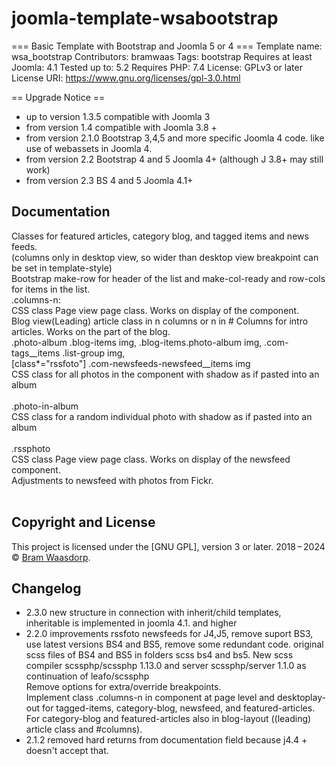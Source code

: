 # joomla-template-wsabootstrap

=== Basic Template with Bootstrap and Joomla 5 or 4 ===
Template name: wsa_bootstrap
Contributors: bramwaas
Tags: bootstrap
Requires at least Joomla: 4.1
Tested up to: 5.2
Requires PHP: 7.4
License: GPLv3 or later
License URI: https://www.gnu.org/licenses/gpl-3.0.html
 
== Upgrade Notice ==
 
- up to version 1.3.5 compatible with Joomla 3
- from version 1.4 compatible with Joomla 3.8 +
- from version 2.1.0 Bootstrap 3,4,5 and more specific Joomla 4 code. like use of webassets in Joomla 4.
- from version 2.2 Bootstrap 4 and 5 Joomla 4+ (although J 3.8+ may still work)
- from version 2.3 BS 4 and 5 Joomla 4.1+

## Documentation    

Classes for featured articles, category blog, and tagged items and news feeds.<br>
(columns only in desktop view, so wider than desktop view breakpoint can be set in template-style)<br>
Bootstrap make-row for header of the list and make-col-ready and row-cols for items in the list.<br>
.columns-n:<br>
CSS class Page view page class. Works on display of the component.<br>
Blog view(Leading) article class in n columns or n in # Columns for intro articles. Works on the part of the blog.<br>
.photo-album .blog-items img, .blog-items.photo-album img, .com-tags__items .list-group img,<br>
[class*="rssfoto"] .com-newsfeeds-newsfeed__items img<br>
CSS class for all photos in the component with shadow as if pasted into an album<br>
<br>
.photo-in-album<br>
CSS class for a random individual photo with shadow as if pasted into an album<br>
<br>
.rssphoto<br>
CSS class Page view page class. Works on display of the newsfeed component.<br>
Adjustments to newsfeed with photos from Fickr.<br>
<br>
## Copyright and License

This project is licensed under the [GNU GPL], version 3 or later.
2018&thinsp;&ndash;&thinsp;2024 &copy; [Bram Waasdorp](http://www.waasdorpsoekhan.nl).

## Changelog
* 2.3.0 new structure in connection with inherit/child templates, inheritable is implemented in joomla 4.1. and higher
* 2.2.0 improvements rssfoto newsfeeds for J4,J5, remove suport BS3, use latest versions BS4 and BS5, remove some redundant code.
    original scss files of BS4 and BS5 in folders scss bs4 and bs5.
    New scss compiler scssphp/scssphp 1.13.0 and server scssphp/server 1.1.0 as continuation of leafo/scssphp   
    Remove options for extra/override breakpoints.   
    Implement class .columns-n in component at page level and desktoplay-out for tagged-items, category-blog, newsfeed, and featured-articles.
    For category-blog and featured-articles also in blog-layout ((leading) article class and #columns). 
* 2.1.2 removed hard returns from documentation field because j4.4 + doesn't accept that.
